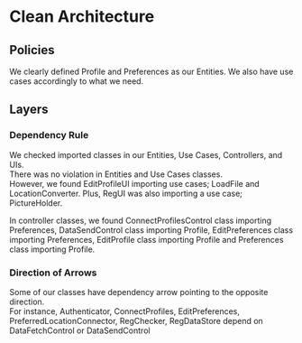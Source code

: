 # Clean Architecture
## Policies
We clearly defined Profile and Preferences as our Entities. 
We also have use cases accordingly to what we need.

## Layers

### Dependency Rule
We checked imported classes in our Entities, Use Cases, Controllers, and UIs.  
There was no violation in Entities and Use Cases classes.  
However, we found EditProfileUI importing use cases; LoadFile and LocationConverter. 
Plus, RegUI was also importing a use case; PictureHolder.

In controller classes, we found ConnectProfilesControl class importing Preferences,
DataSendControl class importing Profile, EditPreferences class importing Preferences, EditProfile class importing 
Profile and Preferences class importing Profile.

### Direction of Arrows
Some of our classes have dependency arrow pointing to the opposite direction.  
For instance, Authenticator, ConnectProfiles, EditPreferences, PreferredLocationConnector, RegChecker, RegDataStore 
depend on DataFetchControl or DataSendControl
